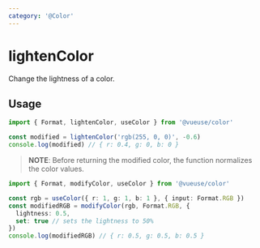 ```yaml
---
category: '@Color'
---
```


# lightenColor

Change the lightness of a color.

## Usage

```ts
import { Format, lightenColor, useColor } from '@vueuse/color'

const modified = lightenColor('rgb(255, 0, 0)', -0.6)
console.log(modified) // { r: 0.4, g: 0, b: 0 }
```

> **NOTE**: Before returning the modified color, the function normalizes the color values.

```ts
import { Format, modifyColor, useColor } from '@vueuse/color'

const rgb = useColor({ r: 1, g: 1, b: 1 }, { input: Format.RGB })
const modifiedRGB = modifyColor(rgb, Format.RGB, {
  lightness: 0.5,
  set: true // sets the lightness to 50%
})
console.log(modifiedRGB) // { r: 0.5, g: 0.5, b: 0.5 }
```
